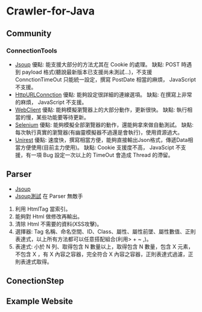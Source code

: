 # Crawler-for-Java

## Community
### ConnectionTools
- [Jsoup](https://jsoup.org/cookbook/introduction/parsing-a-document/)
優點: 能支援大部分的方法尤其在 Cookie 的處理。
缺點: POST 時遇到 payload 格式(聽說最新版本已支援尚未測試...)，不支援 ConnctionTimeOut 只能統一設定，撰寫 PostDate 相當的麻煩， JavaScript 不支援。
- [HttpURLConnction](https://docs.oracle.com/javase/7/docs/api/java/net/HttpURLConnection.html/)
優點: 能夠設定很詳細的連線選項。
缺點: 在撰寫上非常的麻煩， JavaScript 不支援。
- [WebClient](https://cxf.apache.org/javadoc/latest/org/apache/cxf/jaxrs/client/WebClient.html/)
優點: 能夠模擬瀏覽器上的大部分動作，更新很快。
缺點: 執行相當的慢，某些功能要等待更新。
- [Selenium](https://wiki.saucelabs.com/display/DOCS/Example+Selenium+Scripts+for+Automated+Website+Tests)
優點: 能夠模擬全部瀏覽器的動作，還能夠拿來做自動測試。
缺點: 每次執行真實的瀏覽器(有幽靈模擬器不過還是會執行)，使用資源過大。
- [Unirest](http://unirest.io/)
優點: 速度快，撰寫相當方便，能夠直接輸出Json格式，傳遞Data相當方便使用(目前主力使用)。
缺點: Cookie 支援度不高， JavaScipt 不支援，有一項 Bug 設定一次以上的 TimeOut 會造成 Thread 的滯留。
## Parser
- [Jsoup](https://jsoup.org/)
- [Jsoup測試](https://try.jsoup.org/)
在 Parser 無敵手
1. 利用 HtmlTag 當索引。
2. 能夠對 Html 做修改再輸出。
3. 清除 Html 不需要的資料(XSS攻擊)。
4. 選擇器: Tag 名稱、命名空間、ID、Class、屬性、屬性前墜、屬性數值、正則表達式，以上所有方法都可以任意搭配組合(利用> + ~ ,)。
5. 表達式: 小於 N 列、取得包含 N 數量以上，取得包含 N 數量，包含 X 元素，不包含 X ，有 X 內容之容器，完全符合 X 內容之容器，正則表達式過濾，正則表達式取得。
## ConectionStep
## Example Website
